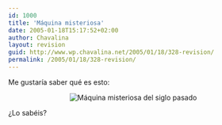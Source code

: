```yaml
---
id: 1000
title: 'Máquina misteriosa'
date: 2005-01-18T15:17:52+02:00
author: Chavalina
layout: revision
guid: http://www.wp.chavalina.net/2005/01/18/328-revision/
permalink: /2005/01/18/328-revision/
---
```

Me gustar&iacute;a saber qué es esto:

<p align="center">
  <img class="imgcentro" src="http://www.chavalina.net/imagenes/fotos/maquina.jpg" alt="Máquina misteriosa del siglo pasado" />
</p>

&iquest;Lo sabéis?